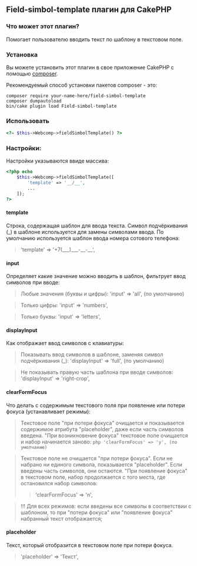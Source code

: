 ## Field-simbol-template плагин для CakePHP

### Что может этот плагин?

Помогает пользователю вводить текст по шаблону в текстовом поле.

### Установка

Вы можете установить этот плагин в свое приложение CakePHP с помощью [composer](https://getcomposer.org).

Рекомендуемый способ установки пакетов composer - это:

```
composer require your-name-here/field-simbol-template
composer dumpautoload
bin/cake plugin load Field-simbol-template
```

### Использовать

```php
<?= $this->Webcomp->fieldSimbolTemplate() ?>
```

### Настройки:

Настройки указываются ввиде массива:

```php
<?php echo
    $this->Webcomp->fieldSimbolTemplate([
        'template' => '__/__',
        ...
    ]);
?>
```

#### template

Строка, содержащая шаблон для ввода текста. Символ подчёркивания (\_) в шаблоне используется для
замены символами ввода. По умолчанию используется шаблон ввода номера сотового телефона:

> 'template' => '+7(\_\_\_)\_\_\_-\_\_-\_\_',

#### input

Определяет какие значение можно вводить в шаблон, фильтрует ввод символов при вводе:
     
> Любые значения (буквы и цифры): 'input' => 'all', (по умолчанию)

> Только цифры: 'input' => 'numbers',

> Только буквы: 'input' => 'letters',

#### displayInput

Как отображает ввод символов с клавиатуры:

> Показывать ввод символов в шаблоне, заменяя символ подчёркивания (\_): 'displayInput' => 'full', (по умолчанию)

> Не показывать правую часть шаблона при вводе символов: 'displayInput' => 'right-crop',

#### clearFormFocus

Что делать с содержимым текстового поля при появление или потери фокуса (устанавливает режимы):

> Текстовое поле "при потери фокуса" очищается и показывается содержимое атрибута "placeholder",
> даже если часть символов введена. "При возникновение фокуса" текстовое поле очищается и
> набор начинается заново: ```php 'clearFormFocus' => 'y', (по умолчанию) ```

> Текстовое поле не очищается "при потери фокуса". Если не набрано ни единого символа, показывается
> "placeholder". Если введены часть символов, они остаются. "При появление фокуса" в текстовом
> поле, набор продолжается с того места, где остановился набор символов:
>> 'clearFormFocus' => 'n',

> !!! Для всех режимов: если введены все символы в соответствии с шаблоном, то при "потери фокуса" или "появление фокуса" набранный текст отображается;

#### placeholder

Текст, который отобразится в текстовом поле при потери фокуса.

> 'placeholder' => 'Текст',

